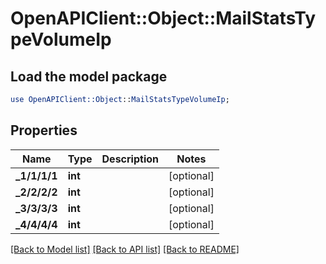 # OpenAPIClient::Object::MailStatsTypeVolumeIp

## Load the model package
```perl
use OpenAPIClient::Object::MailStatsTypeVolumeIp;
```

## Properties
Name | Type | Description | Notes
------------ | ------------- | ------------- | -------------
**_1/1/1/1** | **int** |  | [optional] 
**_2/2/2/2** | **int** |  | [optional] 
**_3/3/3/3** | **int** |  | [optional] 
**_4/4/4/4** | **int** |  | [optional] 

[[Back to Model list]](../README.md#documentation-for-models) [[Back to API list]](../README.md#documentation-for-api-endpoints) [[Back to README]](../README.md)


